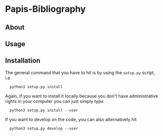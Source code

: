 # Papis-Bibliography

## About

## Usage

## Installation

The general command that you have to hit is by using the `setup.py` script, i.e.

```python3
  python3 setup.py install
```

Again, if you want to install it locally because you don't have administrative rights
in your computer you can just simply type

```python3
  python3 setup.py install --user
```

If you want to develop on the code, you can also alternatively hit

```python3
  python3 setup.py develop --user
```
